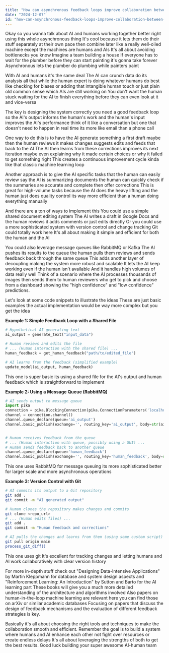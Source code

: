 ```yaml
---
title: "How can asynchronous feedback loops improve collaboration between AI systems and human reviewers?"
date: "2024-12-07"
id: "how-can-asynchronous-feedback-loops-improve-collaboration-between-ai-systems-and-human-reviewers"
---
```


Okay so you wanna talk about AI and humans working together better right  using this whole asynchronous thing  It's cool because it lets them do their stuff separately at their own pace then combine later like a really well-oiled machine except the machines are humans and AIs  It's all about avoiding bottlenecks you know  Imagine a team building a house  If everyone has to wait for the plumber before they can start painting it's gonna take forever Asynchronous lets the plumber do plumbing while painters paint  

With AI and humans it's the same deal  The AI can crunch data do its analysis all that  while the human expert is doing whatever humans do best like checking for biases or adding that intangible human touch or just plain old common sense which AIs are still working on  You don't want the human stuck waiting for the AI to finish everything before they can even look at it and vice-versa

The key is designing the system correctly  you need a good feedback loop so the AI's output informs the human's work and the human's input improves the AI's performance   think of it like a conversation but one that doesn't need to happen in real time its more like email than a phone call

One way to do this is to have the AI generate something a first draft maybe  then the human reviews it makes changes suggests edits and feeds that back to the AI  The AI then learns from these corrections improves its next iteration maybe even explaining why it made certain choices or why it failed to get something right  This creates a continuous improvement cycle kinda like that classic machine learning loop


Another approach is to give the AI specific tasks that the human can easily review  say the AI is summarizing documents  the human can quickly check if the summaries are accurate and complete then offer corrections  This is great for high-volume tasks because the AI does the heavy lifting and the human just does quality control its way more efficient than a human doing everything manually  

And there are a ton of ways to implement this  You could use a simple shared document editing system  The AI writes a draft in Google Docs and the human reviews it adds comments or just edits directly  Or you could use a more sophisticated system with version control and change tracking  Git could totally work here  It's all about making it simple and efficient for both the human and the AI  

You could also leverage message queues like RabbitMQ or Kafka  The AI pushes its results to the queue  the human pulls them reviews and sends feedback back through the same queue  This adds another layer of decoupling making the system more robust and scalable  It lets the AI keep working even if the human isn't available  And it handles high volumes of data really well  Think of a scenario where the AI processes thousands of images then sends them to human reviewers who get to pick and choose from a dashboard showing the "high confidence" and "low confidence" predictions.

Let's look at some code snippets to illustrate the ideas  These are just basic examples the actual implementation would be way more complex but you get the idea


**Example 1: Simple Feedback Loop with a Shared File**

```python
# Hypothetical AI generating text
ai_output = generate_text("input_data")

# Human reviews and edits the file
# ... (Human interaction with the shared file) ...
human_feedback = get_human_feedback("path/to/edited_file")

# AI learns from the feedback (simplified example)
update_model(ai_output, human_feedback)
```

This one is super basic its using a shared file for the AI's output and human feedback which is straightforward to implement



**Example 2: Using a Message Queue (RabbitMQ)**

```python
# AI sends output to message queue
import pika
connection = pika.BlockingConnection(pika.ConnectionParameters('localhost'))
channel = connection.channel()
channel.queue_declare(queue='ai_output')
channel.basic_publish(exchange='', routing_key='ai_output', body=str(ai_output))


# Human receives feedback from the queue
# ... (Human interaction with queue, possibly using a GUI) ...
# Human sends feedback back to another queue
channel.queue_declare(queue='human_feedback')
channel.basic_publish(exchange='', routing_key='human_feedback', body=str(human_feedback))
```

This one uses RabbitMQ for message queuing its more sophisticated better for larger scale and more asynchronous operations

**Example 3: Version Control with Git**

```bash
# AI commits its output to a Git repository
git add .
git commit -m "AI generated output"

# Human clones the repository makes changes and commits
git clone <repo_url>
# ... (Human edits files) ...
git add .
git commit -m "Human feedback and corrections"

# AI pulls the changes and learns from them (using some custom script)
git pull origin main
process_git_diff()
```

This one uses git  It's excellent for tracking changes  and letting humans and AI work collaboratively with clear version history


For more in-depth stuff  check out  "Designing Data-Intensive Applications" by Martin Kleppmann for database and system design aspects  and "Reinforcement Learning: An Introduction" by Sutton and Barto for the AI learning part  These books will give you a much more detailed understanding of the architecture and algorithms involved  Also papers on human-in-the-loop machine learning are relevant here you can find those on arXiv or similar academic databases  Focusing on papers that discuss the design of feedback mechanisms and the evaluation of different feedback strategies is key.


Basically  it's all about choosing the right tools and techniques to make the collaboration smooth and efficient.  Remember the goal is to build a system where humans and AI enhance each other not fight over resources or create endless delays   It's all about leveraging the strengths of both to get the best results.  Good luck building your super awesome AI-human team
